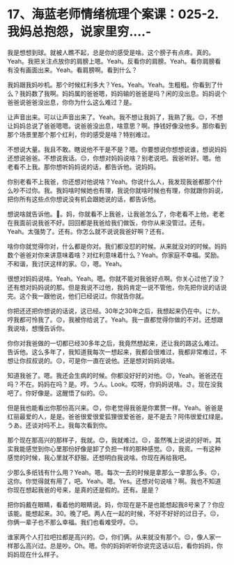 # 17、海蓝老师情绪梳理个案课：025-2.我妈总抱怨，说家里穷....-

我是想想到球。就被人瞧不起，总是你的感受是啥。这个膀子有点疼。真的。Yeah。我把关注点放你的肩膀上嗯。Yeah。反看你的肩膀。Yeah。看你肩膀看有没有画面出来。Yeah。看肩膀啊。看到什么？

我妈跟我妈吵机。那个时候红利多大？Yes。Yeah。Yeah。生粗粗。你看到了什么？我妈数了我啊。妈妈属的爸爸嗯，妈妈输的爸爸是吗？闲的没出息。妈妈说个爸爸说爸爸没出息，你你为什么这么难过？是。

让声音出来。可以让声音出来了。Yeah。我不想让我妈了，我熟了我。😔，不想让妈妈总说了爸爸嗯嗯。说爸爸没出息，啥意思？啊。挣钱好像没他多。那你看到那个场景里那个那个红利，你的感受是啥？特别难过。

不想说大量。我且不敢。瞎说他不干是不是？嗯。你要想说你想想说谁，想说妈妈还想说爸爸。不想说我话。😔，你想对妈妈说啥？别老说吧。我爸听好。嗯。他老看不上我。那你想听妈妈说的话，都告诉他。说妈妈。

你别老看不上我爸，你还想对他说啥？Yeah。你说什么人，我发现我爸都那个什么吵不过你。我。我妈啥时候她也有理，我说你就啥时候也有理，你就跟你妈说，把你所有这些点你想说没有机会跟她说的话，都告诉他。

想说啥就告诉他。🤧。妈，你就看不上我爸，让我爸怎么了，你老看不上他，老老在我面前说我爸不好。回回都是我爸给我们做饭，你你从来没管过。还有。Yeah。太强势了。还有。你怎么就不说说我爸好啊？还有。

啥你你就觉得你对，什么都是你对。我们都没怼的时候。从来就没对的时候。妈妈数个爸爸对你来讲意味着啥？对红利意味着什么？Yeah。你家庭不幸福。奖励。不和谐，我讨厌这样的家。😔，嗯。Yeah。

很想对妈妈说啥。Yeah。Yeah。嗯。你就不能对我爸好点啊。你关心过他了没？还有想对妈妈说的那。但是我说不过他，我妈肯定一说不管他，你先把你说的话说完。这个我一跟他说，他们已经说过。你就告你就。

你把还还把你想说的话说，这已经。30年之30年之后，我想起来仍在中。にか。哼我都可怜我了。😔，我被你给说了。Yeah。我一直都觉得你做的不对。还想跟我说啥，想慢告诉你。

你你对我爸做的一切都已经30多年之后，我竟然想起来，还让我的路这么难过。告诉他。这么多年了，我知道我每次一想起来，我都会很难过，我都非常难过，不想让你叔叔说的。😔，可是你一直在说他。还是想对妈妈说啥。

知道我爸了。嗯。我还会生病的时候。你都没好好的对他。😔，Yeah。爸爸还在吗？不在。妈妈在吗？是。哼。うん。Look。哎呀，你妈妈说啥。さ。现在没我吧了。你好像是。这醒悟了似的。😔。

但是我也能看出你那份高兴来。😊，你老觉得我爸是你累赘一样。Yeah。爸爸是红丽最爱的人，是是。爸爸很爱很爱狐狸很爱爸爸，是不是去？阿伟很爱红绿是。うあ。还谈对吗不上。我每次看到你。

那个现在那高兴的那样子，我就。😊，我就难过。😔，虽然嘴上说说的好听。其实我能感觉到你心里那份好像是卸了负担一样的那种感觉。😔，我资。一有这种感觉的时候，我心里就不舒服。还想明白我说啥。你现在再给我吧。

少那么多纸钱有什么用？Yeah。嗯。每次一去的时候是拿那么一拿那么多。😔，这你。你觉得就有用了，吧。Yeah。嗯。Yes。还想对句说啥？啊。我也不知道你现在想起我爸的号来，是真的还是假的。还有。是是？

把你妈戴在眼睛，看着他的眼睛说。妈，你现在是不是也能想起我8号来了？你应该能。能想起来。30。晚了吧。两人在一起的时候，不好不好好的过日子。😔，你俩一辈子也不那么幸福。我们也看难受哼。😔。

谁家两个人打拉吧拉都是高兴的。😊，你们俩。从来就没有那个。😔，像人家一样那么高兴过。总是吵。Oh。嗯。你的妈妈听听你说完这话以后，看你妈妈，你妈妈现在什么样子。

